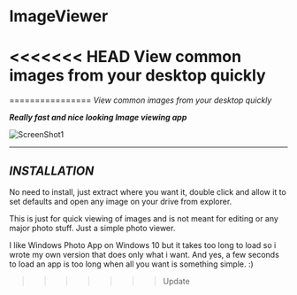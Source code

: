 # ImageViewer
<<<<<<< HEAD
View common images from your desktop quickly
=======
================
*View common images from your desktop quickly*

***Really fast and nice looking Image viewing app***

![ScreenShot1](https://raw.githubusercontent.com/xCONFLiCTiONx/ImageViewer/master/ImageViewer.jpg)

_____________________________________________________________________________________

*INSTALLATION*
--------------
No need to install, just extract where you want it, double click and allow it to set defaults and open any image on your drive from explorer.

This is just for quick viewing of images and is not meant for editing or any major photo stuff. Just a simple photo viewer.

I like Windows Photo App on Windows 10 but it takes too long to load so i wrote my own version that does only what i want. And yes, a few seconds to load an app is too long when all you want is something simple. :)
>>>>>>> Update
